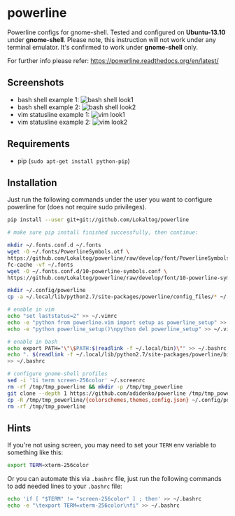 powerline
=========

Powerline configs for gnome-shell. Tested and configured on **Ubuntu-13.10** under **gnome-shell**.
Please note, this instruction will not work under any terminal emulator. It's confirmed to work under **gnome-shell** only.

For further info please refer:
https://powerline.readthedocs.org/en/latest/

Screenshots
-----------
* bash shell example 1:
![bash shell look1](https://raw.github.com/adidenko/adidenko.github.io/master/images/powerline/powerline_shell.png)
* bash shell example 2:
![bash shell look2](https://raw.github.com/adidenko/adidenko.github.io/master/images/powerline/powerline_shell2.png)
* vim statusline example 1:
![vim look1](https://raw.github.com/adidenko/adidenko.github.io/master/images/powerline/powerline_vim1.png)
* vim statusline example 2:
![vim look2](https://raw.github.com/adidenko/adidenko.github.io/master/images/powerline/powerline_vim2.png)


Requirements
------------
* pip (```sudo apt-get install python-pip```)

Installation
------------

Just run the following commands under the user you want to configure powerline for (does not require sudo privileges).

```bash
pip install --user git+git://github.com/Lokaltog/powerline

# make sure pip install finished successfully, then continue:

mkdir ~/.fonts.conf.d ~/.fonts
wget -O ~/.fonts/PowerlineSymbols.otf \
https://github.com/Lokaltog/powerline/raw/develop/font/PowerlineSymbols.otf
fc-cache -vf ~/.fonts
wget -O ~/.fonts.conf.d/10-powerline-symbols.conf \
https://github.com/Lokaltog/powerline/raw/develop/font/10-powerline-symbols.conf

mkdir ~/.config/powerline
cp -a ~/.local/lib/python2.7/site-packages/powerline/config_files/* ~/.config/powerline/

# enable in vim
echo "set laststatus=2" >> ~/.vimrc
echo -e "python from powerline.vim import setup as powerline_setup" >> ~/.vimrc
echo -e "python powerline_setup()\npython del powerline_setup" >> ~/.vimrc

# enable in bash
echo export PATH="\"\$PATH:$(readlink -f ~/.local/bin)\"" >> ~/.bashrc
echo ". $(readlink -f ~/.local/lib/python2.7/site-packages/powerline/bindings/bash/powerline.sh)" \
>> ~/.bashrc

# configure gnome-shell profiles
sed -i '1i term screen-256color' ~/.screenrc
rm -rf /tmp/tmp_powerline && mkdir -p /tmp/tmp_powerline
git clone --depth 1 https://github.com/adidenko/powerline /tmp/tmp_powerline
cp -R /tmp/tmp_powerline/{colorschemes,themes,config.json} ~/.config/powerline/
rm -rf /tmp/tmp_powerline
```

Hints
-----
If you're not using screen, you may need to set your ```TERM``` env variable to something like this:

```bash
export TERM=xterm-256color
```

Or you can automate this via ```.bashrc``` file, just run the following commands to add needed lines to your ```.bashrc``` file:

```bash
echo 'if [ "$TERM" != "screen-256color" ] ; then' >> ~/.bashrc
echo -e "\texport TERM=xterm-256color\nfi" >> ~/.bashrc
```
